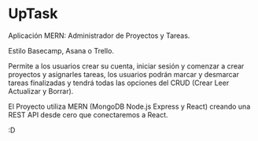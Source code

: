 # UpTask
Aplicación MERN: Administrador de Proyectos y Tareas.

Estilo Basecamp, Asana o Trello.

Permite a los usuarios crear su cuenta, iniciar sesión y comenzar a crear proyectos y asignarles tareas, los usuarios podrán marcar y desmarcar tareas finalizadas y tendrá todas las opciones del CRUD (Crear Leer Actualizar y Borrar).

El Proyecto utiliza MERN (MongoDB Node.js Express y React) creando una REST API desde cero que conectaremos a React.

:D
